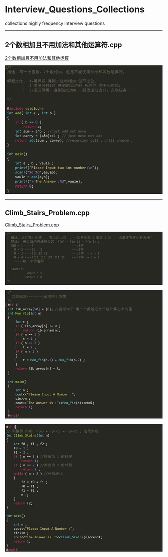 Interview_Questions_Collections
===============================

collections highly frequency interview questions


----------
## 2个数相加且不用加法和其他运算符.cpp ##
[2个数相加且不用加法和其他运算][1]

![code][2]


----------
## Climb_Stairs_Problem.cpp ##
[Climb_Stairs_Problem.cpp][3]

![Climb_Stairs_Problem_Solution][4]

![Climb_Stairs_Problem_code][5]

![Climb_Stairs_Problem_code_Iterator][6]


  [1]: https://github.com/waten1992/Interview_Questions_Collections/blob/master/2%E4%B8%AA%E6%95%B0%E7%9B%B8%E5%8A%A0%E4%B8%94%E4%B8%8D%E7%94%A8%E5%8A%A0%E6%B3%95%E5%92%8C%E5%85%B6%E4%BB%96%E8%BF%90%E7%AE%97%E7%AC%A6.cpp
  [2]: https://github.com/waten1992/Interview_Questions_Collections/blob/master/Image/Not_Use_Plus_Add_TwoNum.JPG
  [3]: https://github.com/waten1992/Interview_Questions_Collections/blob/master/Climb_Stairs_Problem.cpp
  [4]: https://github.com/waten1992/Interview_Questions_Collections/blob/master/Image/Climb_Stairs_Problem_Solution.JPG
  [5]: https://github.com/waten1992/Interview_Questions_Collections/blob/master/Image/Climb_Stairs_Problem_code.JPG
  [6]: https://github.com/waten1992/Interview_Questions_Collections/blob/master/Image/Climb_Stairs_Problem_code_Iterator.JPG
